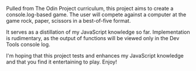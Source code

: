 Pulled from The Odin Project curriculum, this project aims to create a console.log-based game. The user will compete against a computer at the game rock, paper, scissors in a best-of-five format. 

It serves as a distillation of my JavaScript knowledge so far. Implementation is rudimentary, as the output of functions will be viewed only in the Dev Tools console log.

I'm hoping that this project tests and enhances my JavaScript knowledge and that you find it entertaining to play. Enjoy! 